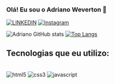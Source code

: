 ### Olá! Eu sou o Adriano Weverton 🖖

[![LINKEDIN](https://img.shields.io/badge/LinkedIn-0077B5?style=for-the-badge&logo=linkedin&logoColor=white)](https://www.linkedin.com/in/adriano-weverton-lara-701b7b227/)
[![Instagram](https://img.shields.io/badge/Instagram-E4405F?style=for-the-badge&logo=instagram&logoColor=white)](https://www.instagram.com/adriano_weverton/)


![Adriano GitHub stats](https://github-readme-stats.vercel.app/api?username=AdrianoWeverton&show_icons=true&theme=dracula)
[![Top Langs](https://github-readme-stats.vercel.app/api/top-langs/?username=AdrianoWeverton&layout=compact)](https://github.com/AdrianoWeverton/github-readme-stats)




## Tecnologias que eu utilizo:

<div style="display: inline_block"><br/>
  <img align="center" alt="html5" src="https://img.shields.io/badge/HTML5-E34F26?style=for-the-badge&logo=html5&logoColor=white">
  <img align="center" alt="css3" src="https://img.shields.io/badge/CSS3-1572B6?style=for-the-badge&logo=css3&logoColor=white">
  <img align="center" alt="javascript" src="https://img.shields.io/badge/JavaScript-F7DF1E?style=for-the-badge&logo=javascript&logoColor=black">
</div>
